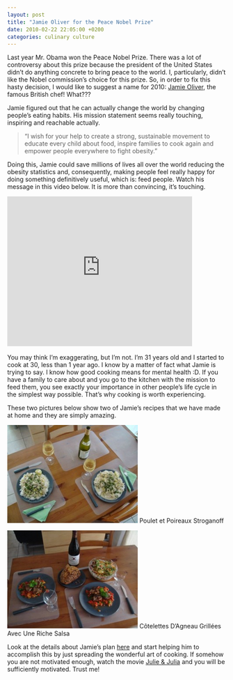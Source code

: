 ```yaml
---
layout: post
title: "Jamie Oliver for the Peace Nobel Prize"
date: 2010-02-22 22:05:00 +0200
categories: culinary culture
---
```


Last year Mr. Obama won the Peace Nobel Prize. There was a lot of controversy about this prize because the president of the United States didn’t do anything concrete to bring peace to the world. I, particularly, didn’t like the Nobel commission’s choice for this prize. So, in order to fix this hasty decision, I would like to suggest a name for 2010: [Jamie Oliver](http://www.jamieoliver.com/), the famous British chef! What???

Jamie figured out that he can actually change the world by changing people’s eating habits. His mission statement seems really touching, inspiring and reachable actually.

> “I wish for your help to create a strong, sustainable movement to educate every child about food, inspire families to cook again and empower people everywhere to fight obesity.”


Doing this, Jamie could save millions of lives all over the world reducing the obesity statistics and, consequently, making people feel really happy for doing something definitively useful, which is: feed people. Watch his message in this video below. It is more than convincing, it’s touching.

<object height="344" width="425"><param name="movie" value="http://www.youtube.com/v/jIwrV5e6fMY&amp;hl=en_US&amp;fs=1&amp;color1=0x2b405b&amp;color2=0x6b8ab6"/><param name="allowFullScreen" value="true"/><param name="allowscriptaccess" value="always"/><embed allowfullscreen="true" allowscriptaccess="always" height="344" src="http://www.youtube.com/v/jIwrV5e6fMY&amp;hl=en_US&amp;fs=1&amp;color1=0x2b405b&amp;color2=0x6b8ab6" type="application/x-shockwave-flash" width="425"/></object>

You may think I’m exaggerating, but I’m not. I’m 31 years old and I started to cook at 30, less than 1 year ago. I know by a matter of fact what Jamie is trying to say. I know how good cooking means for mental health :D. If you have a family to care about and you go to the kitchen with the mission to feed them, you see exactly your importance in other people’s life cycle in the simplest way possible. That’s why cooking is worth experiencing.

These two pictures below show two of Jamie’s recipes that we have made at home and they are simply amazing.

![6828_161111613822_609678822_2929828_8122740_n-300x225.jpg](/images/posts/6828_161111613822_609678822_2929828_8122740_n-300x225.jpg)
Poulet et Poireaux Stroganoff

![20053_304780003822_609678822_3640497_3458526_n-300x225.jpg](/images/posts/20053_304780003822_609678822_3640497_3458526_n-300x225.jpg)
Côtelettes D’Agneau Grillées Avec Une Riche Salsa

Look at the details about Jamie’s plan [here](http://www.tedprize.org/jamie-oliver/) and start helping him to accomplish this by just spreading the wonderful art of cooking. If somehow you are not motivated enough, watch the movie [Julie &amp; Julia](http://www.sonypictures.com/homevideo/julieandjulia/) and you will be sufficiently motivated. Trust me!

